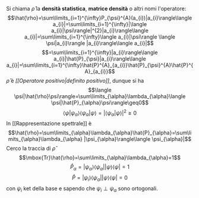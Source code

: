 Si chiama $\hat{\rho}$ la **densità statistica**, **matrice densità** o altri nomi l'operatore:
$$\hat{\rho}=\sum\limits_{i=1}^{\infty}P_{\psi}^{A}(a_{i})|a_{i}\rangle\langle a_{i}|=\sum\limits_{i=1}^{\infty}|\langle a_{i}|\psi\rangle|^{2}|a_{i}\rangle\langle a_{i}|=\sum\limits_{i=1}^{\infty}\langle a_{i}|\psi\rangle \langle \psi|a_{i}\rangle |a_{i}\rangle\langle a_{i}|$$
$$=\sum\limits_{i=1}^{\infty}|a_{i}\rangle\langle a_{i}|\hat{P}_{\psi}|a_{i}\rangle\langle a_{i}|=\sum\limits_{i=1}^{\infty}\hat{P}^{A}_{a_{i}}\hat{P}_{\psi}^{A}\hat{P}^{A}_{a_{i}}$$
$\hat{\rho}$ è *[[Operatore positivo|definito positivo]]*, dunque si ha
$$\langle \psi|\hat{\rho}\psi\rangle=\sum\limits_{\alpha}\lambda_{\alpha}\langle \psi|\hat{P}_{\alpha}\psi\rangle\geq0$$
$$\langle \psi|\psi_\alpha\rangle \langle \psi_{\alpha}|\psi\rangle=|\langle \psi_{\alpha}|\psi\rangle|^{2}\geq 0$$
In [[Rappresentazione spettrale]] è
$$\hat{\rho}=\sum\limits_{\alpha}\lambda_{\alpha}\hat{P}_{\alpha}=\sum\limits_{\alpha}\lambda_{\alpha} |\psi_{\alpha}\rangle\langle \psi_{\alpha}|$$
Cerco la traccia di $\hat{\rho}$ 
$$\mbox{Tr}\hat{\rho}=\sum\limits_{\alpha}\lambda_{\alpha}=1$$
$$\hat{P}_{\alpha}=|\psi_{\alpha}\rangle\langle \psi_{\alpha}||\psi\rangle\langle \psi|=1$$
$$\hat{P}=|\psi_{i}\rangle\langle \psi_\alpha||\psi\rangle\langle \psi|=0$$
con $\psi_{i}$ ket della base e sapendo che $\psi_{i} \perp \psi_{\alpha}$ sono ortogonali.